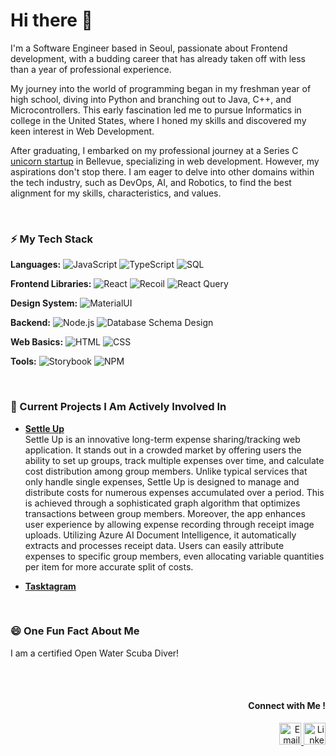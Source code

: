 # Hi there 👋

I'm a Software Engineer based in Seoul, passionate about Frontend development, with a budding career that has already taken off with less than a year of professional experience.

My journey into the world of programming began in my freshman year of high school, diving into Python and branching out to Java, C++, and Microcontrollers. This early fascination led me to pursue Informatics in college in the United States, where I honed my skills and discovered my keen interest in Web Development.

After graduating, I embarked on my professional journey at a Series C [unicorn startup](https://www.linkedin.com/company/seek0ut/) in Bellevue, specializing in web development. However, my aspirations don't stop there. I am eager to delve into other domains within the tech industry, such as DevOps, AI, and Robotics, to find the best alignment for my skills, characteristics, and values.

<br/>

### ⚡ My Tech Stack
**Languages:** 
![JavaScript](https://img.shields.io/badge/JavaScript-F7DF1E?style=flat-square&logo=javascript&logoColor=black) 
![TypeScript](https://img.shields.io/badge/TypeScript-3178C6?style=flat-square&logo=typescript&logoColor=white) 
![SQL](https://img.shields.io/badge/SQL-4479A1?style=flat-square&logo=MySQL&logoColor=white)

**Frontend Libraries:** 
![React](https://img.shields.io/badge/React-61DAFB?style=flat-square&logo=react&logoColor=black) 
![Recoil](https://img.shields.io/badge/Recoil-3578E5?style=flat-square&logo=react&logoColor=black) 
![React Query](https://img.shields.io/badge/React_Query-FF4154?style=flat-square&logo=react-table&logoColor=white)

**Design System:** 
![MaterialUI](https://img.shields.io/badge/MaterialUI-0081CB?style=flat-square&logo=material-ui&logoColor=white)

**Backend:** 
![Node.js](https://img.shields.io/badge/Node.js-339933?style=flat-square&logo=nodedotjs&logoColor=white) 
![Database Schema Design](https://img.shields.io/badge/Database_Schema_Design-316192?style=flat-square&logoColor=white)

**Web Basics:** 
![HTML](https://img.shields.io/badge/HTML-E34F26?style=flat-square&logo=html5&logoColor=white) 
![CSS](https://img.shields.io/badge/CSS-1572B6?style=flat-square&logo=css3&logoColor=white)

**Tools:** 
![Storybook](https://img.shields.io/badge/Storybook-FF4785?style=flat-square&logo=storybook&logoColor=white) 
![NPM](https://img.shields.io/badge/NPM-CB3837?style=flat-square&logo=npm&logoColor=white)

<br/>

### 🔭 Current Projects I Am Actively Involved In

- **[Settle Up](https://github.com/Settle-Up/settle-up-client)** <br/>
      Settle Up is an innovative long-term expense sharing/tracking web application. It stands out in a crowded market by offering users the ability to set up groups, track multiple expenses over time, and calculate cost distribution among group members. Unlike typical services that only handle single expenses, Settle Up is designed to manage and distribute costs for numerous expenses accumulated over a period. This is achieved through a sophisticated graph algorithm that optimizes transactions between group members. Moreover, the app enhances user experience by allowing expense recording through receipt image uploads. Utilizing Azure AI Document Intelligence, it automatically extracts and processes receipt data. Users can easily attribute expenses to specific group members, even allocating variable quantities per item for more accurate split of costs.

- **[Tasktagram](https://github.com/teamprojectinfrean1/Frontend)** <br/>


<br/>

### 😄 One Fun Fact About Me
I am a certified Open Water Scuba Diver!

<br/>
<br/>

<h4 align="right"> Connect with Me !</h4>
<p align="right">
  <a href="mailto:soopark401@gmail.com">
    <img src="https://img.icons8.com/fluent/48/000000/mail.png" width="35px" alt="Email"/>
  </a>
  <a href="https://www.linkedin.com/in/yourprofile">
    <img src="https://img.icons8.com/fluent/48/000000/linkedin.png" width="35px" alt="LinkedIn"/>
  </a>
</p>








